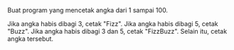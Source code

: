 Buat program yang mencetak angka dari 1 sampai 100.

Jika angka habis dibagi 3, cetak "Fizz".
Jika angka habis dibagi 5, cetak "Buzz".
Jika angka habis dibagi 3 dan 5, cetak "FizzBuzz".
Selain itu, cetak angka tersebut.
